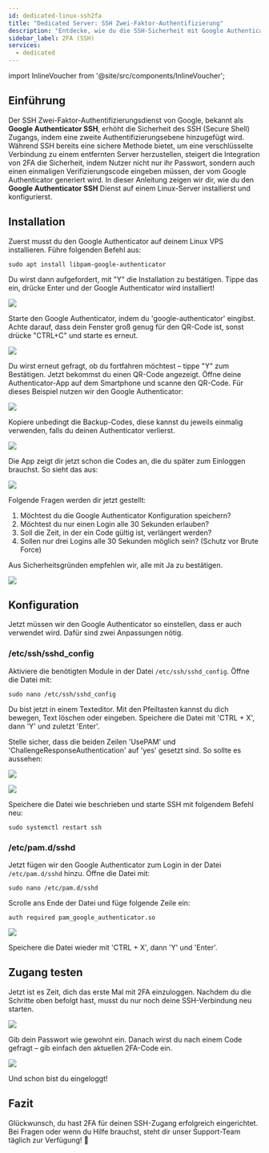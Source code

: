 ```yaml
---
id: dedicated-linux-ssh2fa
title: "Dedicated Server: SSH Zwei-Faktor-Authentifizierung"
description: "Entdecke, wie du die SSH-Sicherheit mit Google Authenticator 2FA verbesserst für sicheren Serverzugang und schütze deinen Linux VPS → Jetzt mehr erfahren"
sidebar_label: 2FA (SSH)
services:
  - dedicated
---
```


import InlineVoucher from '@site/src/components/InlineVoucher';

## Einführung

Der SSH Zwei-Faktor-Authentifizierungsdienst von Google, bekannt als **Google Authenticator SSH**, erhöht die Sicherheit des SSH (Secure Shell) Zugangs, indem eine zweite Authentifizierungsebene hinzugefügt wird. Während SSH bereits eine sichere Methode bietet, um eine verschlüsselte Verbindung zu einem entfernten Server herzustellen, steigert die Integration von 2FA die Sicherheit, indem Nutzer nicht nur ihr Passwort, sondern auch einen einmaligen Verifizierungscode eingeben müssen, der vom Google Authenticator generiert wird. In dieser Anleitung zeigen wir dir, wie du den **Google Authenticator SSH** Dienst auf einem Linux-Server installierst und konfigurierst.

<InlineVoucher />

## Installation

Zuerst musst du den Google Authenticator auf deinem Linux VPS installieren. Führe folgenden Befehl aus:

```
sudo apt install libpam-google-authenticator
```

Du wirst dann aufgefordert, mit "Y" die Installation zu bestätigen. Tippe das ein, drücke Enter und der Google Authenticator wird installiert!

![](https://screensaver01.zap-hosting.com/index.php/s/mtqePXTr5KdoHkm/preview)

Starte den Google Authenticator, indem du 'google-authenticator' eingibst. Achte darauf, dass dein Fenster groß genug für den QR-Code ist, sonst drücke "CTRL+C" und starte es erneut.

![](https://screensaver01.zap-hosting.com/index.php/s/agW9EHjs5Aimc43/preview)

Du wirst erneut gefragt, ob du fortfahren möchtest – tippe "Y" zum Bestätigen. Jetzt bekommst du einen QR-Code angezeigt. Öffne deine Authenticator-App auf dem Smartphone und scanne den QR-Code. Für dieses Beispiel nutzen wir den Google Authenticator:

![](https://screensaver01.zap-hosting.com/index.php/s/CmQERELXNotsgZB/preview)

Kopiere unbedingt die Backup-Codes, diese kannst du jeweils einmalig verwenden, falls du deinen Authenticator verlierst.

![](https://screensaver01.zap-hosting.com/index.php/s/pkKM2SANJbEejFD/preview)

Die App zeigt dir jetzt schon die Codes an, die du später zum Einloggen brauchst. So sieht das aus:

![](https://screensaver01.zap-hosting.com/index.php/s/QnBxLbR8Grf2GL4/preview)

Folgende Fragen werden dir jetzt gestellt:

1. Möchtest du die Google Authenticator Konfiguration speichern?
2. Möchtest du nur einen Login alle 30 Sekunden erlauben?
3. Soll die Zeit, in der ein Code gültig ist, verlängert werden?
4. Sollen nur drei Logins alle 30 Sekunden möglich sein? (Schutz vor Brute Force)

Aus Sicherheitsgründen empfehlen wir, alle mit Ja zu bestätigen.

![](https://screensaver01.zap-hosting.com/index.php/s/A9RmFA6nWgKzSF6/preview)

## Konfiguration

Jetzt müssen wir den Google Authenticator so einstellen, dass er auch verwendet wird. Dafür sind zwei Anpassungen nötig.

### /etc/ssh/sshd_config

Aktiviere die benötigten Module in der Datei `/etc/ssh/sshd_config`. Öffne die Datei mit:

```
sudo nano /etc/ssh/sshd_config
```

Du bist jetzt in einem Texteditor. Mit den Pfeiltasten kannst du dich bewegen, Text löschen oder eingeben. Speichere die Datei mit 'CTRL + X', dann 'Y' und zuletzt 'Enter'.

Stelle sicher, dass die beiden Zeilen 'UsePAM' und 'ChallengeResponseAuthentication' auf 'yes' gesetzt sind. So sollte es aussehen:

![](https://screensaver01.zap-hosting.com/index.php/s/f5a9G5Wif9HcwQq/preview)

![](https://screensaver01.zap-hosting.com/index.php/s/qdf4JCqLgZ85nia/preview)

Speichere die Datei wie beschrieben und starte SSH mit folgendem Befehl neu:

```
sudo systemctl restart ssh
```

### /etc/pam.d/sshd

Jetzt fügen wir den Google Authenticator zum Login in der Datei `/etc/pam.d/sshd` hinzu. Öffne die Datei mit:

```
sudo nano /etc/pam.d/sshd
```

Scrolle ans Ende der Datei und füge folgende Zeile ein:

```
auth required pam_google_authenticator.so
```

![](https://screensaver01.zap-hosting.com/index.php/s/Mgw8tJJtTbkg7T3/preview)

Speichere die Datei wieder mit 'CTRL + X', dann 'Y' und 'Enter'.

## Zugang testen

Jetzt ist es Zeit, dich das erste Mal mit 2FA einzuloggen. Nachdem du die Schritte oben befolgt hast, musst du nur noch deine SSH-Verbindung neu starten.

![](https://screensaver01.zap-hosting.com/index.php/s/RwaymAzjGjMgbYL/preview)

Gib dein Passwort wie gewohnt ein. Danach wirst du nach einem Code gefragt – gib einfach den aktuellen 2FA-Code ein.

![](https://screensaver01.zap-hosting.com/index.php/s/w7BFMMTMdcwXj2x/preview)

Und schon bist du eingeloggt!

## Fazit

Glückwunsch, du hast 2FA für deinen SSH-Zugang erfolgreich eingerichtet. Bei Fragen oder wenn du Hilfe brauchst, steht dir unser Support-Team täglich zur Verfügung! 🙂 

<InlineVoucher />